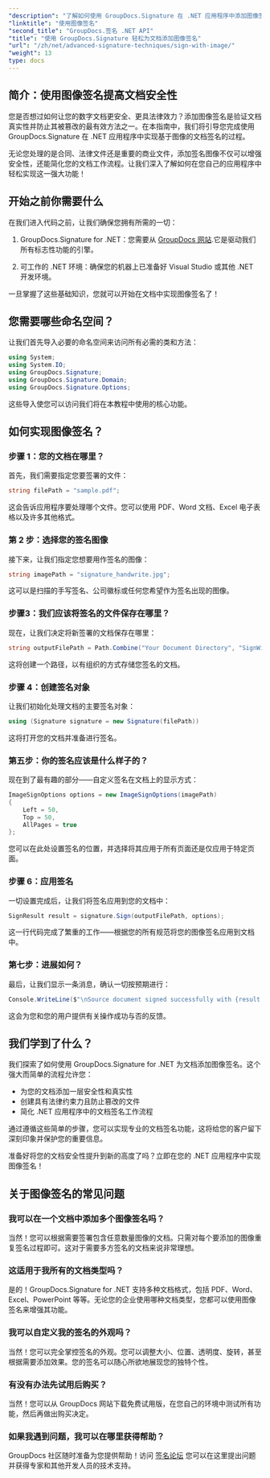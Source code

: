 ```yaml
---
"description": "了解如何使用 GroupDocs.Signature 在 .NET 应用程序中添加图像签名来增强文档安全性。轻松集成，即可获得防篡改且具有法律约束力的文档。"
"linktitle": "使用图像签名"
"second_title": "GroupDocs.签名 .NET API"
"title": "使用 GroupDocs.Signature 轻松为文档添加图像签名"
"url": "/zh/net/advanced-signature-techniques/sign-with-image/"
"weight": 13
type: docs
---
```

## 简介：使用图像签名提高文档安全性

您是否想过如何让您的数字文档更安全、更具法律效力？添加图像签名是验证文档真实性并防止其被篡改的最有效方法之一。在本指南中，我们将引导您完成使用 GroupDocs.Signature 在 .NET 应用程序中实现基于图像的文档签名的过程。

无论您处理的是合同、法律文件还是重要的商业文件，添加签名图像不仅可以增强安全性，还能简化您的文档工作流程。让我们深入了解如何在您自己的应用程序中轻松实现这一强大功能！

## 开始之前你需要什么

在我们进入代码之前，让我们确保您拥有所需的一切：

1. GroupDocs.Signature for .NET：您需要从 [GroupDocs 网站](https://releases.groupdocs.com/signature/net/).它是驱动我们所有标志性功能的引擎。

2. 可工作的 .NET 环境：确保您的机器上已准备好 Visual Studio 或其他 .NET 开发环境。

一旦掌握了这些基础知识，您就可以开始在文档中实现图像签名了！

## 您需要哪些命名空间？

让我们首先导入必要的命名空间来访问所有必需的类和方法：

```csharp
using System;
using System.IO;
using GroupDocs.Signature;
using GroupDocs.Signature.Domain;
using GroupDocs.Signature.Options;
```

这些导入使您可以访问我们将在本教程中使用的核心功能。

## 如何实现图像签名？

### 步骤 1：您的文档在哪里？

首先，我们需要指定您要签署的文件：

```csharp
string filePath = "sample.pdf";
```

这会告诉应用程序要处理哪个文件。您可以使用 PDF、Word 文档、Excel 电子表格以及许多其他格式。

### 第 2 步：选择您的签名图像

接下来，让我们指定您想要用作签名的图像：

```csharp
string imagePath = "signature_handwrite.jpg";
```

这可以是扫描的手写签名、公司徽标或任何您希望作为签名出现的图像。

### 步骤3：我们应该将签名的文件保存在哪里？

现在，让我们决定将新签署的文档保存在哪里：

```csharp
string outputFilePath = Path.Combine("Your Document Directory", "SignWithImage", fileName);
```

这将创建一个路径，以有组织的方式存储您签名的文档。

### 步骤 4：创建签名对象

让我们初始化处理文档的主要签名对象：

```csharp
using (Signature signature = new Signature(filePath))
```

这将打开您的文档并准备进行签名。

### 第五步：你的签名应该是什么样子的？

现在到了最有趣的部分——自定义签名在文档上的显示方式：

```csharp
ImageSignOptions options = new ImageSignOptions(imagePath)
{
    Left = 50,
    Top = 50,
    AllPages = true
};
```

您可以在此处设置签名的位置，并选择将其应用于所有页面还是仅应用于特定页面。

### 步骤 6：应用签名

一切设置完成后，让我们将签名应用到您的文档中：

```csharp
SignResult result = signature.Sign(outputFilePath, options);
```

这一行代码完成了繁重的工作——根据您的所有规范将您的图像签名应用到文档中。

### 第七步：进展如何？

最后，让我们显示一条消息，确认一切按预期进行：

```csharp
Console.WriteLine($"\nSource document signed successfully with {result.Succeeded.Count} signature(s).\nFile saved at {outputFilePath}.");
```

这会为您和您的用户提供有关操作成功与否的反馈。

## 我们学到了什么？

我们探索了如何使用 GroupDocs.Signature for .NET 为文档添加图像签名。这个强大而简单的流程允许您：

- 为您的文档添加一层安全性和真实性
- 创建具有法律约束力且防止篡改的文件
- 简化 .NET 应用程序中的文档签名工作流程

通过遵循这些简单的步骤，您可以实现专业的文档签名功能，这将给您的客户留下深刻印象并保护您的重要信息。

准备好将您的文档安全性提升到新的高度了吗？立即在您的 .NET 应用程序中实现图像签名！

## 关于图像签名的常见问题

### 我可以在一个文档中添加多个图像签名吗？

当然！您可以根据需要签署包含任意数量图像的文档。只需对每个要添加的图像重复签名过程即可。这对于需要多方签名的文档来说非常理想。

### 这适用于我所有的文档类型吗？

是的！GroupDocs.Signature for .NET 支持多种文档格式，包括 PDF、Word、Excel、PowerPoint 等等。无论您的企业使用哪种文档类型，您都可以使用图像签名来增强其功能。

### 我可以自定义我的签名的外观吗？

当然！您可以完全掌控签名的外观。您可以调整大小、位置、透明度、旋转，甚至根据需要添加效果。您的签名可以随心所欲地展现您的独特个性。

### 有没有办法先试用后购买？

当然！您可以从 GroupDocs 网站下载免费试用版，在您自己的环境中测试所有功能，然后再做出购买决定。

### 如果我遇到问题，我可以在哪里获得帮助？

GroupDocs 社区随时准备为您提供帮助！访问 [签名论坛](https://forum.groupdocs.com/c/signature/13) 您可以在这里提出问题并获得专家和其他开发人员的技术支持。
